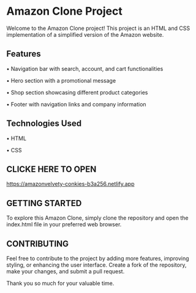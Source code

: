 
# Amazon Clone Project

Welcome to the Amazon Clone project! This project is an HTML and CSS implementation of a simplified version of the Amazon website.


## Features

• Navigation bar with search, account, and cart functionalities

• Hero section with a promotional message

• Shop section showcasing different product categories 

•  Footer with navigation links and company information

## Technologies Used

• HTML

• CSS
## CLICKE HERE TO OPEN

https://amazonvelvety-conkies-b3a256.netlify.app


## GETTING STARTED

To explore this Amazon Clone, simply clone the repository and open the index.html file in your preferred web browser.
## CONTRIBUTING

Feel free to contribute to the project by adding more features, improving styling, or enhancing the user interface. Create a fork of the repository, make your changes, and submit a pull request.



Thank you so much for your valuable time.
